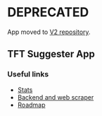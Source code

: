 # DEPRECATED

App moved to [V2 repository](https://github.com/Flexicon/tft-suggester-site-v2).

## TFT Suggester App

### Useful links

- [Stats](https://tft-suggester.goatcounter.com/)
- [Backend and web scraper](https://github.com/Flexicon/tft-suggester)
- [Roadmap](https://github.com/Flexicon/tft-suggester/projects/1)
